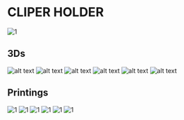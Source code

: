 # CLIPER HOLDER

![1](WIN_20250708_17_46_07_Pro.jpg)

## 3Ds

![alt text](<Screenshot 2025-07-04 085207.png>) ![alt text](<Screenshot 2025-07-04 085219.png>) ![alt text](<Screenshot 2025-07-04 085315.png>) ![alt text](<Screenshot 2025-07-04 090445.png>) ![alt text](<Screenshot 2025-07-04 090750.png>) ![alt text](<Screenshot 2025-07-04 094205.png>)

## Printings

![1](WIN_20250704_09_48_16_Pro.jpg) ![1](WIN_20250704_11_35_47_Pro.jpg) ![1](WIN_20250704_11_35_53_Pro_cr.jpg) ![1](WIN_20250704_11_36_19_Pro_cr.jpg) ![1](WIN_20250704_11_40_47_Pro_cr.jpg) ![1](WIN_20250708_17_46_07_Pro.jpg)